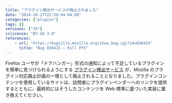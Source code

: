 ```yaml
---
title: "プラグイン検出サービスが廃止されました"
date: "2014-10-17T22:50:44-04:00"
categories: ["plugins"]
tags: []
versions: ["35"]
cclicense: "BY-SA 3.0"
references:
    - url: "https://bugzilla.mozilla.org/show_bug.cgi?id=836415"
      title: "Bug 836415 – Kill PFS"
---
```

Firefox ユーザが「ドアハンガー」形式の通知によって不足しているプラグインを簡単に見つけられるようにする [プラグイン検出サービス](https://wiki.mozilla.org/PFS2) が、Mozilla のプラグイン対応廃止計画の一環として廃止されることとなりました。プラグインコンテンツを使用しているサイトは、訪問者にプラグインベンダーへのリンクを提供するとともに、最終的にはそうしたコンテンツを Web 標準に基づいた実装に置き換えてください。
